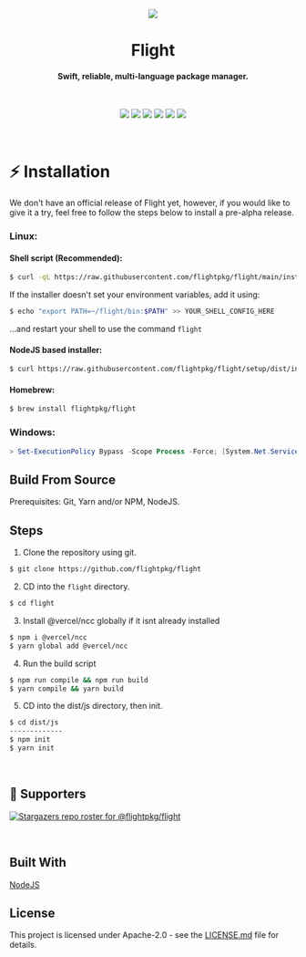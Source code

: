 <p align="center">
  <img src="https://raw.githubusercontent.com/flightpkg/flight/main/assets/transparent.png" />
</p>

<h1 align="center">Flight</h1>
<h4 align="center">Swift, reliable, multi-language package manager.</h4>
<br>

<p align="center">
<img src="https://github.com/flightpkg/flight/actions/workflows/compile.yml/badge.svg?branch=main">
<img src="https://sonarcloud.io/api/project_badges/measure?project=flightpkg_flight&metric=alert_status">
<img src="https://img.shields.io/github/languages/code-size/flightpkg/flight?color=6190E8">
<img src="https://img.shields.io/github/issues/flightpkg/flight?color=6190E8">
<img src="https://img.shields.io/github/package-json/v/flightpkg/flight?color=6190E8">
<img src="https://img.shields.io/tokei/lines/github/flightpkg/flight?color=6190E8&label=lines%20of%20code">
</p>
<br>

# :zap: Installation

We don't have an official release of Flight yet, however, if you would like to give it a try, feel free to follow the steps below to install a pre-alpha release.
<br>

### Linux:

#### Shell script (Recommended):
```bash
$ curl -qL https://raw.githubusercontent.com/flightpkg/flight/main/install.sh | bash
```

If the installer doesn't set your environment variables, add it using:

```bash
$ echo "export PATH=~/flight/bin:$PATH" >> YOUR_SHELL_CONFIG_HERE
```
...and restart your shell to use the command `flight`

#### NodeJS based installer:
```bash
$ curl https://raw.githubusercontent.com/flightpkg/flight/setup/dist/index.js -O && node index
```



#### Homebrew:
```bash
$ brew install flightpkg/flight
```

### Windows:
```ps1
> Set-ExecutionPolicy Bypass -Scope Process -Force; [System.Net.ServicePointManager]::SecurityProtocol = [System.Net.ServicePointManager]::SecurityProtocol -bor 3072; iex ((New-Object System.Net.WebClient).DownloadString('https://raw.githubusercontent.com/flightpkg/flight/main/install.ps1'))
```

## Build From Source
Prerequisites: Git, Yarn and/or NPM, NodeJS.

## Steps

1. Clone the repository using git.

```bash
$ git clone https://github.com/flightpkg/flight
```

2. CD into the `flight` directory.

```bash
$ cd flight
```

3. Install @vercel/ncc globally if it isnt already installed

```bash
$ npm i @vercel/ncc
$ yarn global add @vercel/ncc
```

4. Run the build script
```bash
$ npm run compile && npm run build
$ yarn compile && yarn build
```

5. CD into the dist/js directory, then init.
```bash
$ cd dist/js
-------------
$ npm init 
$ yarn init
```

<br>


## :clap: Supporters

[![Stargazers repo roster for @flightpkg/flight](https://reporoster.com/stars/flightpkg/flight)](https://github.com/flightpkg/flight/stargazers)

<br>

## Built With

[NodeJS](https://nodejs.org/)

## License

This project is licensed under Apache-2.0 - see the [LICENSE.md](LICENSE) file for details.
